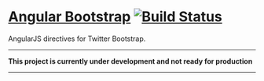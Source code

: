# [Angular Bootstrap](http://angular-widgets.github.io/angular-bootstrap) [![Build Status](https://secure.travis-ci.org/angular-widgets/angular-bootstrap.png)](http://travis-ci.org/angular-widgets/angular-bootstrap)

AngularJS directives for Twitter Bootstrap.

---

**This project is currently under development and not ready for production**

---
